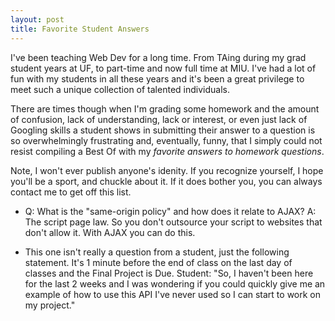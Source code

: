 ```yaml
---
layout: post
title: Favorite Student Answers
---
```


I've been teaching Web Dev for a long time. From TAing during my grad student years at UF, to part-time and now full time at MIU. I've had a lot of fun with my students in all these years and it's been a great privilege to meet such a unique collection of talented individuals. 

There are times though when I'm grading some homework and the amount of confusion, lack of understanding, lack or interest, or even just lack of Googling skills a student shows in submitting their answer to a question is so overwhelmingly frustrating and, eventually, funny, that I simply could not resist compiling a Best Of with my _favorite answers to homework questions_. 

Note, I won't ever publish anyone's idenity. If you recognize yourself, I hope you'll be a sport, and chuckle about it. If it does bother you, you can always contact me to get off this list.

* Q: What is the "same-origin policy" and how does it relate to AJAX?
A: The script page law. So you don't outsource your script to websites that don't allow it. With AJAX you can do this.

* This one isn't really a question from a student, just the following statement. It's 1 minute before the end of class on the last day of classes and the Final Project is Due. 
Student: "So, I haven't been here for the last 2 weeks and I was wondering if you could quickly give me an example of how to use this API I've never used so I can start to work on my project."


